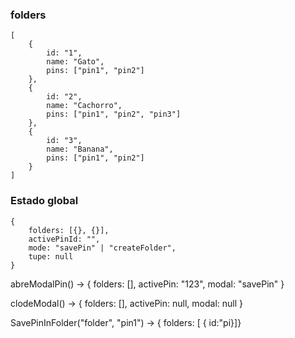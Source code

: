### folders
```
[
    {
        id: "1",
        name: "Gato",
        pins: ["pin1", "pin2"]
    },
    {
        id: "2",
        name: "Cachorro",
        pins: ["pin1", "pin2", "pin3"]
    },
    {
        id: "3",
        name: "Banana",
        pins: ["pin1", "pin2"]
    }
]
```

### Estado global

```
{
    folders: [{}, {}],
    activePinId: "",
    mode: "savePin" | "createFolder",
    tupe: null
} 
```
abreModalPin() -> { folders: [], activePin: "123", modal: "savePin" }

clodeModal() -> { folders: [], activePin: null, modal: null }

SavePinInFolder("folder", "pin1") -> { folders: [ { id:"pi}]}